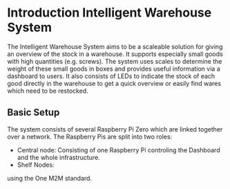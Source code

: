 # Introduction Intelligent Warehouse System

The Intelligent Warehouse System aims to be a scaleable solution for giving an overview of the stock in a warehouse. It supports especially small goods with high quantities (e.g. screws). The system uses scales to determine the weight of these small goods in boxes and provides useful information via a dashboard to users. It also consists of LEDs to indicate the stock of each good directly in the warehouse to get a quick overview or easily find wares which need to be restocked. 

## Basic Setup 
The system consists of several Raspberry Pi Zero which are linked together over a network. The Raspberry Pis are split into two roles:
- Central node: Consisting of one Raspberry Pi controling the Dashboard and the whole infrastructure. 
- Shelf Nodes: 

 using the One M2M standard. 